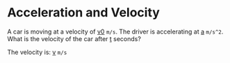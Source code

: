 # Acceleration and Velocity

A car is moving at a velocity of [v0]() `m/s`. The driver is accelerating at [a]() `m/s^2`. What is the velocity of the car after [t]() seconds?

The velocity is: [v](answer) `m/s`